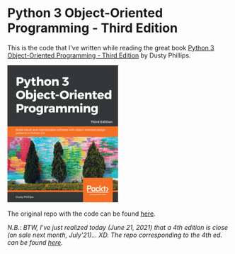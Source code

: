 # Python 3 Object-Oriented Programming - Third Edition

This is the code that I've written while reading the great book [Python 3 Object-Oriented Programming - Third Edition](https://www.packtpub.com/product/python-3-object-oriented-programming-third-edition/9781789615852) by Dusty Phillips. 

![Python 3 Object-Oriented Programming - Third Edition](./img/cover.png)

The original repo with the code can be found [here](https://github.com/PacktPublishing/Python-3-Object-Oriented-Programming-Third-Edition).

*N.B.: BTW, I've just realized today (June 21, 2021) that a 4th edition is close (on sale next month, July'21)... XD. The repo corresponding to the 4th ed. can be found [here](https://github.com/PacktPublishing/Python-Object-Oriented-Programming---4th-edition).*
